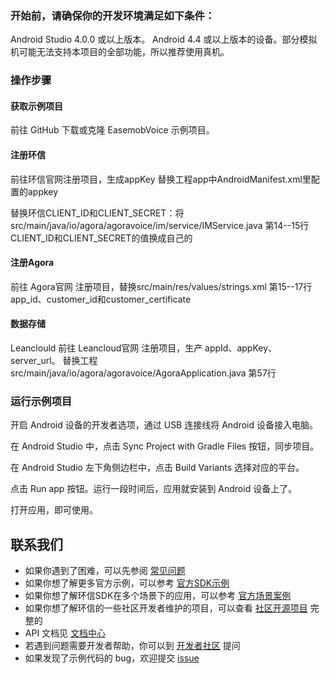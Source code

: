 ### 开始前，请确保你的开发环境满足如下条件：
Android Studio 4.0.0 或以上版本。
Android 4.4 或以上版本的设备。部分模拟机可能无法支持本项目的全部功能，所以推荐使用真机。

### 操作步骤
#### 获取示例项目
前往 GitHub 下载或克隆 EasemobVoice 示例项目。

#### 注册环信
前往环信官网注册项目，生成appKey 替换工程app中AndroidManifest.xml里配置的appkey
<meta-data
    android:name="EASEMOB_APPKEY"
    android:value="#your appkey#" /> 


替换环信CLIENT_ID和CLIENT_SECRET：将src/main/java/io/agora/agoravoice/im/service/IMService.java 第14--15行CLIENT_ID和CLIENT_SECRET的值换成自己的

#### 注册Agora
前往 Agora官网 注册项目，替换src/main/res/values/strings.xml 第15--17行 app_id、customer_id和customer_certificate

#### 数据存储
Leanclould
前往 Leancloud官网 注册项目，生产 appId、appKey、server_url。
替换工程 src/main/java/io/agora/agoravoice/AgoraApplication.java  第57行


### 运行示例项目
开启 Android 设备的开发者选项，通过 USB 连接线将 Android 设备接入电脑。

在 Android Studio 中，点击 Sync Project with Gradle Files 按钮，同步项目。

在 Android Studio 左下角侧边栏中，点击 Build Variants 选择对应的平台。

点击 Run app 按钮。运行一段时间后，应用就安装到 Android 设备上了。

打开应用，即可使用。

## 联系我们
 - 如果你遇到了困难，可以先参阅 [常见问题](https://docs-im.easemob.com/) 
 - 如果你想了解更多官方示例，可以参考
   [官方SDK示例](https://www.easemob.com/download/im)
  - 如果你想了解环信SDK在多个场景下的应用，可以参考
   [官方场景案例](https://www.easemob.com/download/demo)
   - 如果你想了解环信的一些社区开发者维护的项目，可以查看 [社区开源项目](https://www.imgeek.org/code/) 完整的
   - API 文档见 [文档中心](https://docs-im.easemob.com/) 
   - 若遇到问题需要开发者帮助，你可以到
   [开发者社区](https://www.imgeek.org/) 提问 
   - 如果发现了示例代码的 bug，欢迎提交
   [issue](https://github.com/easemob/EasemobVoice/issues)